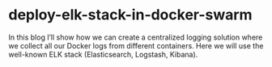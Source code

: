# deploy-elk-stack-in-docker-swarm
In this blog I’ll show how we can create a centralized logging solution where we collect all our Docker logs from different containers. Here we will use the well-known ELK stack (Elasticsearch, Logstash, Kibana).
